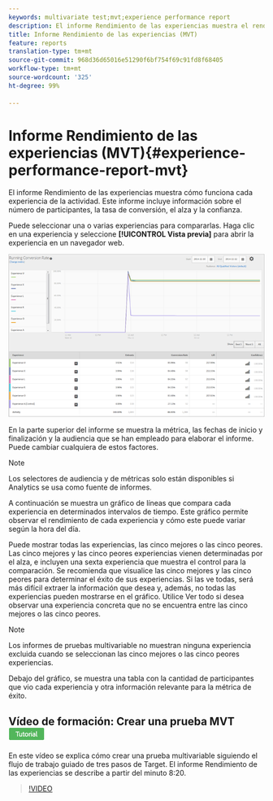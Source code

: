 ```yaml
---
keywords: multivariate test;mvt;experience performance report
description: El informe Rendimiento de las experiencias muestra el rendimiento de cada experiencia en la actividad. Este informe proporciona información sobre el número de participantes, la tasa de conversión, el alza y la confianza.
title: Informe Rendimiento de las experiencias (MVT)
feature: reports
translation-type: tm+mt
source-git-commit: 968d36d65016e51290f6bf754f69c91fd8f68405
workflow-type: tm+mt
source-wordcount: '325'
ht-degree: 99%

---
```



# Informe Rendimiento de las experiencias (MVT){#experience-performance-report-mvt}

El informe Rendimiento de las experiencias muestra cómo funciona cada experiencia de la actividad. Este informe incluye información sobre el número de participantes, la tasa de conversión, el alza y la confianza.

Puede seleccionar una o varias experiencias para compararlas. Haga clic en una experiencia y seleccione **[!UICONTROL Vista previa]** para abrir la experiencia en un navegador web.

![](assets/experienceperformancetable.png)

En la parte superior del informe se muestra la métrica, las fechas de inicio y finalización y la audiencia que se han empleado para elaborar el informe. Puede cambiar cualquiera de estos factores.

>[!NOTE]
>
>Los selectores de audiencia y de métricas solo están disponibles si Analytics se usa como fuente de informes.

A continuación se muestra un gráfico de líneas que compara cada experiencia en determinados intervalos de tiempo. Este gráfico permite observar el rendimiento de cada experiencia y cómo este puede variar según la hora del día.

Puede mostrar todas las experiencias, las cinco mejores o las cinco peores. Las cinco mejores y las cinco peores experiencias vienen determinadas por el alza, e incluyen una sexta experiencia que muestra el control para la comparación. Se recomienda que visualice las cinco mejores y las cinco peores para determinar el éxito de sus experiencias. Si las ve todas, será más difícil extraer la información que desea y, además, no todas las experiencias pueden mostrarse en el gráfico. Utilice Ver todo si desea observar una experiencia concreta que no se encuentra entre las cinco mejores o las cinco peores.

>[!NOTE]
>
>Los informes de pruebas multivariable no muestran ninguna experiencia excluida cuando se seleccionan las cinco mejores o las cinco peores experiencias.

Debajo del gráfico, se muestra una tabla con la cantidad de participantes que vio cada experiencia y otra información relevante para la métrica de éxito.

## Vídeo de formación: Crear una prueba MVT  ![Insignia de tutorial](/help/assets/tutorial.png)

En este vídeo se explica cómo crear una prueba multivariable siguiendo el flujo de trabajo guiado de tres pasos de Target. El informe Rendimiento de las experiencias se describe a partir del minuto 8:20.

>[!VIDEO](https://video.tv.adobe.com/v/17395)
